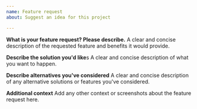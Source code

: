 ```yaml
---
name: Feature request
about: Suggest an idea for this project

---
```


**What is your feature request? Please describe.**
A clear and concise description of the requested feature and benefits it would provide.

**Describe the solution you'd like**s
A clear and concise description of what you want to happen.

**Describe alternatives you've considered**
A clear and concise description of any alternative solutions or features you've considered.

**Additional context**
Add any other context or screenshots about the feature request here.
